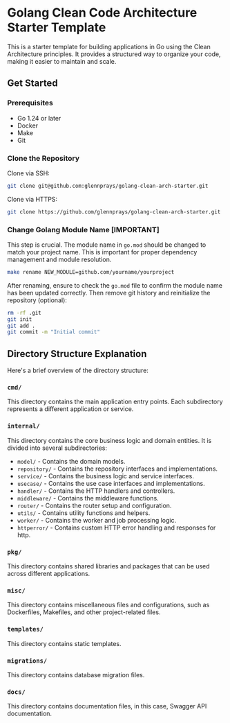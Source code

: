 # Golang Clean Code Architecture Starter Template
This is a starter template for building applications in Go using the Clean Architecture principles. It provides a structured way to organize your code, making it easier to maintain and scale.

## Get Started 
### Prerequisites
- Go 1.24 or later
- Docker 
- Make 
- Git 

### Clone the Repository
Clone via SSH:
```bash
git clone git@github.com:glennprays/golang-clean-arch-starter.git
```
Clone via HTTPS:
```bash
git clone https://github.com/glennprays/golang-clean-arch-starter.git 
```

### Change Golang Module Name [IMPORTANT]
This step is crucial. The module name in `go.mod` should be changed to match your project name. This is important for proper dependency management and module resolution.
```bash
make rename NEW_MODULE=github.com/yourname/yourproject
```
After renaming, ensure to check the `go.mod` file to confirm the module name has been updated correctly. Then remove git history and reinitialize the repository (optional): 
```bash 
rm -rf .git 
git init 
git add . 
git commit -m "Initial commit" 
```

## Directory Structure Explanation
Here's a brief overview of the directory structure:
### `cmd/`
This directory contains the main application entry points. Each subdirectory represents a different application or service. 
### `internal/` 
This directory contains the core business logic and domain entities. It is divided into several subdirectories:
- `model/` - Contains the domain models. 
- `repository/` - Contains the repository interfaces and implementations. 
- `service/` - Contains the business logic and service interfaces. 
- `usecase/` - Contains the use case interfaces and implementations.
- `handler/` - Contains the HTTP handlers and controllers. 
- `middleware/` - Contains the middleware functions.
- `router/` - Contains the router setup and configuration.
- `utils/` - Contains utility functions and helpers.
- `worker/` - Contains the worker and job processing logic.
- `httperror/` - Contains custom HTTP error handling and responses for http.
### `pkg/` 
This directory contains shared libraries and packages that can be used across different applications. 
### `misc/`
This directory contains miscellaneous files and configurations, such as Dockerfiles, Makefiles, and other project-related files.
### `templates/`
This directory contains static templates.
### `migrations/`
This directory contains database migration files.
### `docs/`
This directory contains documentation files, in this case, Swagger API documentation.

